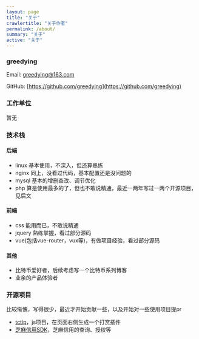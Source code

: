 ```yaml
---
layout: page
title: "关于"
crawlertitle: "关于作者"
permalink: /about/
summary: "关于"
active: "关于"
---
```


### greedying

Email: greedying@163.com

GitHub: [https://github.com/greedying](https://github.com/greedying)

### 工作单位

暂无


### 技术栈

#### 后端

- linux 基本使用，不深入，但还算熟练
- nginx 同上，没看过代码，基本配置还是没问题的
- mysql 基本的增删查改、调节优化
- php 算是使用最多的了，但也不敢说精通，最近一两年写过一两个开源项目，见后文

#### 前端

- css 能用而已，不敢说精通
- jquery 熟练掌握，看过部分源码
- vue(包括vue-router，vux等)，有做项目经验，看过部分源码

#### 其他
- 比特币爱好者，后续考虑写一个比特币系列博客
- 业余的产品体验者

### 开源项目

比较惭愧，写得很少，最近才开始贡献一些，以及开始对一些使用项目提pr

- [tctip](https://github.com/greedying/tctip)，js项目，在页面右侧生成一个打赏插件
- [芝麻信用SDK](https://github.com/greedying/zhima)，芝麻信用的查询、授权等
